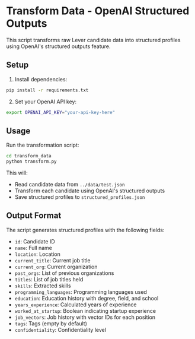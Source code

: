 # Transform Data - OpenAI Structured Outputs

This script transforms raw Lever candidate data into structured profiles using OpenAI's structured outputs feature.

## Setup

1. Install dependencies:
```bash
pip install -r requirements.txt
```

2. Set your OpenAI API key:
```bash
export OPENAI_API_KEY="your-api-key-here"
```

## Usage

Run the transformation script:
```bash
cd transform_data
python transform.py
```

This will:
- Read candidate data from `../data/test.json`
- Transform each candidate using OpenAI's structured outputs
- Save structured profiles to `structured_profiles.json`

## Output Format

The script generates structured profiles with the following fields:
- `id`: Candidate ID
- `name`: Full name
- `location`: Location
- `current_title`: Current job title
- `current_org`: Current organization
- `past_orgs`: List of previous organizations
- `titles`: List of job titles held
- `skills`: Extracted skills
- `programming_languages`: Programming languages used
- `education`: Education history with degree, field, and school
- `years_experience`: Calculated years of experience
- `worked_at_startup`: Boolean indicating startup experience
- `job_vectors`: Job history with vector IDs for each position
- `tags`: Tags (empty by default)
- `confidentiality`: Confidentiality level